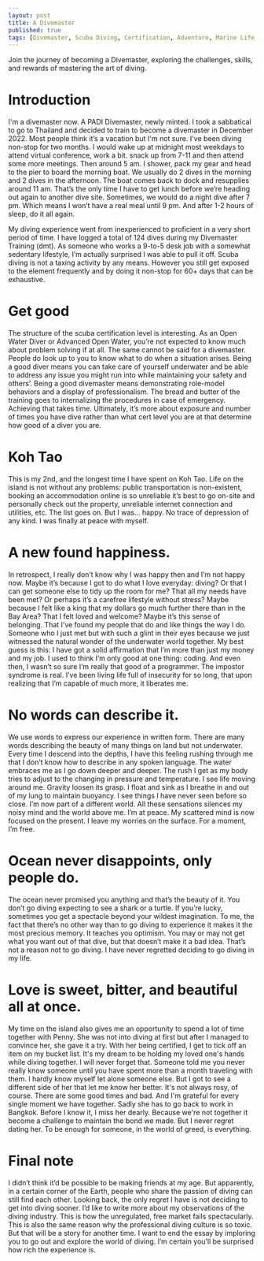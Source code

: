 ```yaml
---
layout: post
title: A Divemaster 
published: true
tags: [Divemaster, Scuba Diving, Certification, Adventure, Marine Life, Training, Underwater, Travel, Diving, Ocean Exploration]
---
```


Join the journey of becoming a Divemaster, exploring the challenges, skills, and rewards of mastering the art of diving.
<!--more-->
# Introduction
I'm a divemaster now. A PADI Divemaster, newly minted. I took a sabbatical to go to Thailand and decided to train to become a divemaster in December 2022. Most people think it’s a vacation but I'm not sure. I've been diving non-stop for two months. I would wake up at midnight most weekdays to attend virtual conference, work a bit. snack up from 7-11 and then attend some more meetings. Then around 5 am. I shower, pack my gear and head to the pier to board the morning boat. We usually do 2 dives in the morning and 2 dives in the afternoon. The boat comes back to dock and resupplies around 11 am. That’s the only time I have to get lunch before we’re heading out again to another dive site. Sometimes, we would do a night dive after 7 pm. Which means I won’t have a real meal until 9 pm. And after 1-2 hours of sleep, do it all again.


My diving experience went from inexperienced to proficient in a very short period of time. I have logged a total of 124 dives during my Divemaster Training (dmt). As someone who works a 9-to-5 desk job with a somewhat sedentary lifestyle, I’m actually surprised I was able to pull it off. Scuba diving is not a taxing activity by any means. However you still get exposed to the element frequently and by doing it non-stop for 60+ days that can be exhaustive.


# Get good
The structure of the scuba certification level is interesting. As an Open Water Diver or Advanced Open Water, you’re not expected to know much about problem solving if at all. The same cannot be said for a divemaster. People do look up to you to know what to do when a situation arises. Being a good diver means you can take care of yourself underwater and be able to address any issue you might run into while maintaining your safety and others’. Being a good divemaster means demonstrating role-model behaviors and a display of professionalism. The bread and butter of the training goes to internalizing the procedures in case of emergency. Achieving that takes time. Ultimately, it’s more about exposure and number of times you have dive rather than what cert level you are at that determine how good of a diver you are. 


# Koh Tao
This is my 2nd, and the longest time I have spent on Koh Tao. Life on the island is not without any problems: public transportation is non-existent, booking an accommodation online is so unreliable it’s best to go on-site and personally check out the property, unreliable internet connection and utilities, etc. The list goes on. But I was… happy. No trace of depression of any kind. I was finally at peace with myself.


# A new found happiness.
In retrospect, I really don’t know why I was happy then and I’m not happy now. Maybe it’s because I got to do what I love everyday: diving? Or that I can get someone else to tidy up the room for me? That all my needs have been met? Or perhaps it’s a carefree lifestyle without stress? Maybe because I felt like a king that my dollars go much further there than in the Bay Area? That I felt loved and welcome? Maybe it’s this sense of belonging. That I’ve found my people that do and like things the way I do. Someone who I just met but with such a glint in their eyes because we just witnessed the natural wonder of the underwater world together. My best guess is this: I have got a solid affirmation that I’m more than just my money and my job. I used to think I’m only good at one thing: coding. And even then, I wasn’t so sure I’m really that good of a programmer. The impostor syndrome is real. I’ve been living life full of insecurity for so long, that upon realizing that I’m capable of much more, it liberates me.


# No words can describe it.
We use words to express our experience in written form. There are many words describing the beauty of many things on land but not underwater. Every time I descend into the depths, I have this feeling rushing through me that I don’t know how to describe in any spoken language. The water embraces me as I go down deeper and deeper. The rush I get as my body tries to adjust to the changing in pressure and temperature. I see life moving around me. Gravity loosen its grasp. I float and sink as I breathe in and out of my lung to maintain buoyancy. I see things I have never seen before so close. I’m now part of a different world. All these sensations silences my noisy mind and the world above me. I’m at peace. My scattered mind is now focused on the present. I leave my worries on the surface. For a moment, I’m free.


# Ocean never disappoints, only people do.
The ocean never promised you anything and that’s the beauty of it. You don’t go diving expecting to see a shark or a turtle. If you’re lucky, sometimes you get a spectacle beyond your wildest imagination. To me, the fact that there’s no other way than to go diving to experience it makes it the most precious memory. It teaches you optimism. You may or may not get what you want out of that dive, but that doesn’t make it a bad idea. That’s not a reason not to go diving. I have never regretted deciding to go diving in my life. 


# Love is sweet, bitter, and beautiful all at once.
My time on the island also gives me an opportunity to spend a lot of time together with Penny. She was not into diving at first but after I managed to convince her, she gave it a try. With her being certified, I get to tick off an item on my bucket list. It's my dream to be holding my loved one's hands while diving together. I will never forget that. Someone told me you never really know someone until you have spent more than a month traveling with them. I hardly know myself let alone someone else. But I got to see a different side of her that let me know her better. It's not always rosy, of course. There are some good times and bad. And I'm grateful for every single moment we have together. Sadly she has to go back to work in Bangkok. Before I know it, I miss her dearly. Because we're not together it become a challenge to maintain the bond we made. But I never regret dating her. To be enough for someone, in the world of greed, is everything. 


# Final note
I didn’t think it’d be possible to be making friends at my age. But apparently, in a certain corner of the Earth, people who share the passion of diving can still find each other. Looking back, the only regret I have is not deciding to get into diving sooner.  I’d like to write more about my observations of the diving industry. This is how the unregulated, free market fails spectacularly. This is also the same reason why the professional diving culture is so toxic. But that will be a story for another time. I want to end the essay by imploring you to go out and explore the world of diving. I’m certain you’ll be surprised how rich the experience is.
